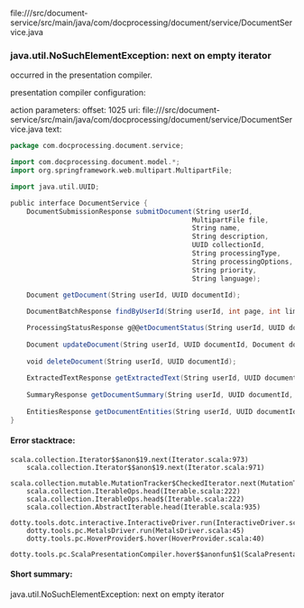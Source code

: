 file://<WORKSPACE>/src/document-service/src/main/java/com/docprocessing/document/service/DocumentService.java
### java.util.NoSuchElementException: next on empty iterator

occurred in the presentation compiler.

presentation compiler configuration:


action parameters:
offset: 1025
uri: file://<WORKSPACE>/src/document-service/src/main/java/com/docprocessing/document/service/DocumentService.java
text:
```scala
package com.docprocessing.document.service;

import com.docprocessing.document.model.*;
import org.springframework.web.multipart.MultipartFile;

import java.util.UUID;

public interface DocumentService {
    DocumentSubmissionResponse submitDocument(String userId, 
                                             MultipartFile file,
                                             String name,
                                             String description,
                                             UUID collectionId,
                                             String processingType,
                                             String processingOptions,
                                             String priority,
                                             String language);
                                             
    Document getDocument(String userId, UUID documentId);

    DocumentBatchResponse findByUserId(String userId, int page, int limit, String sort, String direction);

    ProcessingStatusResponse g@@etDocumentStatus(String userId, UUID documentId);
    
    Document updateDocument(String userId, UUID documentId, Document documentUpdate);
    
    void deleteDocument(String userId, UUID documentId);
    
    ExtractedTextResponse getExtractedText(String userId, UUID documentId, Integer page, String format);
    
    SummaryResponse getDocumentSummary(String userId, UUID documentId, Integer maxLength);
    
    EntitiesResponse getDocumentEntities(String userId, UUID documentId, String[] types);
}

```



#### Error stacktrace:

```
scala.collection.Iterator$$anon$19.next(Iterator.scala:973)
	scala.collection.Iterator$$anon$19.next(Iterator.scala:971)
	scala.collection.mutable.MutationTracker$CheckedIterator.next(MutationTracker.scala:76)
	scala.collection.IterableOps.head(Iterable.scala:222)
	scala.collection.IterableOps.head$(Iterable.scala:222)
	scala.collection.AbstractIterable.head(Iterable.scala:935)
	dotty.tools.dotc.interactive.InteractiveDriver.run(InteractiveDriver.scala:164)
	dotty.tools.pc.MetalsDriver.run(MetalsDriver.scala:45)
	dotty.tools.pc.HoverProvider$.hover(HoverProvider.scala:40)
	dotty.tools.pc.ScalaPresentationCompiler.hover$$anonfun$1(ScalaPresentationCompiler.scala:376)
```
#### Short summary: 

java.util.NoSuchElementException: next on empty iterator